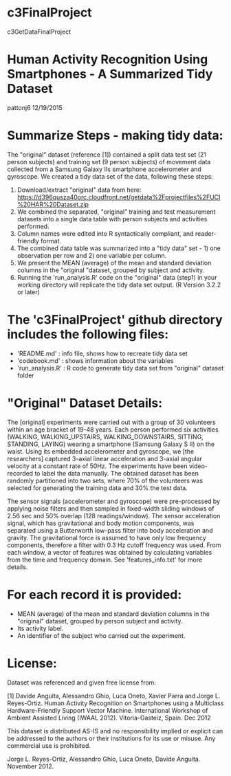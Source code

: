 # c3FinalProject
c3GetDataFinalProject


Human Activity Recognition Using Smartphones - A Summarized Tidy Dataset
==================================================================
pattonj6
12/19/2015


Summarize Steps - making tidy data:
=================================================================
The "original" dataset (reference [1]) contained a split data test set (21 person subjects) and training set (9 person subjects) of movement data collected
from a Samsung Galaxy IIs smartphone accelerometer and gyroscope. We created a tidy data set of the data, following these steps:

   1. Download/extract "original" data from here: https://d396qusza40orc.cloudfront.net/getdata%2Fprojectfiles%2FUCI%20HAR%20Dataset.zip
   2. We combined the separated, "original" training and test measurement datasets into a single data table with person subjects and activities performed.  
   3. Column names were edited into R syntactically compliant, and reader-friendly format.
   4. The combined data table was summarized into a "tidy data" set - 1) one observation per row and 2) one variable per column.
   5. We present the MEAN (average) of the mean and standard deviation columns in the "original "dataset, grouped by subject and activity.
   6. Running the 'run_analysis.R' code on the "original" data (step1) in your working directory will replicate the tidy data set output. (R Version 3.2.2 or later)

The 'c3FinalProject' github directory includes the following files:
=========================================
- 'README.md'		: info file, shows how to recreate tidy data set
- 'codebook.md'  	: shows information about the variables
- 'run_analysis.R'  	: R code to generate tidy data set from "original" dataset folder

"Original" Dataset Details:
=================================================================
The [original] experiments were carried out with a group of 30 volunteers within an age bracket of 19-48 years. Each person performed six activities 
(WALKING, WALKING_UPSTAIRS, WALKING_DOWNSTAIRS, SITTING, STANDING, LAYING) wearing a smartphone (Samsung Galaxy S II) on the waist. 
Using its embedded accelerometer and gyroscope, we [the researchers] captured 3-axial linear acceleration and 3-axial angular velocity at 
a constant rate of 50Hz. The experiments have been video-recorded to label the data manually. The obtained dataset has been randomly partitioned 
into two sets, where 70% of the volunteers was selected for generating the training data and 30% the test data. 

The sensor signals (accelerometer and gyroscope) were pre-processed by applying noise filters and then sampled in fixed-width sliding windows 
of 2.56 sec and 50% overlap (128 readings/window). The sensor acceleration signal, which has gravitational and body motion components, 
was separated using a Butterworth low-pass filter into body acceleration and gravity. The gravitational force is assumed to have only 
low frequency components, therefore a filter with 0.3 Hz cutoff frequency was used. From each window, a vector of features was obtained 
by calculating variables from the time and frequency domain. See 'features_info.txt' for more details. 

For each record it is provided:
======================================
- MEAN (average) of the mean and standard deviation columns in the "original" dataset, grouped by person subject and activity.   
- Its activity label. 
- An identifier of the subject who carried out the experiment.

License:
=========================================
Dataset was referenced and given free license from:

[1] Davide Anguita, Alessandro Ghio, Luca Oneto, Xavier Parra and Jorge L. Reyes-Ortiz. 
Human Activity Recognition on Smartphones using a Multiclass Hardware-Friendly Support Vector Machine. 
International Workshop of Ambient Assisted Living (IWAAL 2012). Vitoria-Gasteiz, Spain. Dec 2012

This dataset is distributed AS-IS and no responsibility implied or explicit can be addressed to the 
authors or their institutions for its use or misuse. Any commercial use is prohibited.

Jorge L. Reyes-Ortiz, Alessandro Ghio, Luca Oneto, Davide Anguita. November 2012.

